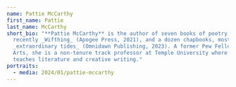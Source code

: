 ```yaml
---
name: Pattie McCarthy
first_name: Pattie
last_name: McCarthy
short_bio: "**Pattie McCarthy** is the author of seven books of poetry, most
  recently _Wifthing_ (Apogee Press, 2021), and a dozen chapbooks, most recently
  _extraordinary tides_ (Omnidawn Publishing, 2023). A former Pew Fellow in the
  Arts, she is a non-tenure track professor at Temple University where she
  teaches literature and creative writing."
portraits:
  - media: 2024/01/pattie-mccarthy
---
```

